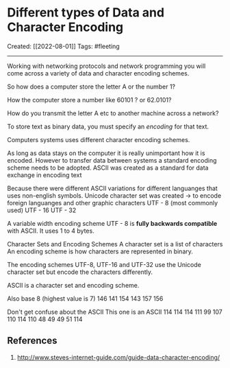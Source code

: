 
# Different types of Data and Character Encoding
Created:  [[2022-08-01]]
Tags: #fleeting 

---
Working with networking protocols and network programming 
you will come across a variety of data and character encoding schemes.


So how does a computer store the letter A or the number 1?

How the computer store a number like 60101 ? or 62.0101?

How do you transmit the letter A etc to another machine across a network?


To store text as binary data, 
you must specify an _encoding_ for that text.

Computers systems uses different character encoding schemes.

As long as data stays on the computer it is really unimportant how it is encoded.
However to transfer data between systems a standard encoding scheme needs to be adopted.
ASCII was created as a standard for data exchange in encoding text


Because there were different ASCII variations for different languanges that uses non-english symbols. 
Unicode character set was created 
-> to encode foreign languanges and other graphic characters
UTF - 8  (most commonly used)
UTF - 16
UTF - 32


A variable width encoding scheme 
UTF - 8 is **fully backwards compatible** with ASCII. 
It uses 1 to 4 bytes.


Character Sets and Encoding Schemes
A character set is a list of characters 
An encoding scheme is how characters are represented in binary.

The encoding schemes UTF-8, UTF-16 and UTF-32 use the Unicode character set 
but encode the characters differently.

ASCII is a character set and encoding scheme.




Also
base 8 (highest value is 7)
146 141 154 143 157 156

Don't get confuse about the ASCII
This one is an ASCII
114 114 114 111 99 107 110 114 110 48 49 49 51 114




## References
1. http://www.steves-internet-guide.com/guide-data-character-encoding/
